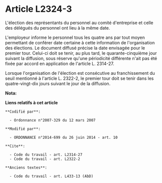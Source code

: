 # Article L2324-3

L'élection des représentants du personnel au comité d'entreprise et celle des délégués du personnel ont lieu à la même date. 

L'employeur informe le personnel tous les quatre ans par tout moyen permettant de conférer date certaine à cette information
de l'organisation des élections. Le document diffusé précise la date envisagée pour le premier tour. Celui-ci doit se tenir,
au plus tard, le quarante-cinquième jour suivant la diffusion, sous réserve qu'une périodicité différente n'ait pas été fixée
par accord en application de l'article L. 2314-27. 

Lorsque l'organisation de l'élection est consécutive au franchissement du seuil mentionné à l'article L. 2322-2, le premier
tour doit se tenir dans les quatre-vingt-dix jours suivant le jour de la diffusion.

**Nota:**



**Liens relatifs à cet article**

	**Codifié par**:

	  - Ordonnance n°2007-329 du 12 mars 2007

	**Modifié par**:

	  - ORDONNANCE n°2014-699 du 26 juin 2014 - art. 10

	**Cite**:

	  - Code du travail - art. L2314-27
	  - Code du travail - art. L2322-2

	**Anciens textes**:

	  - Code du travail - art. L433-13 (AbD)
